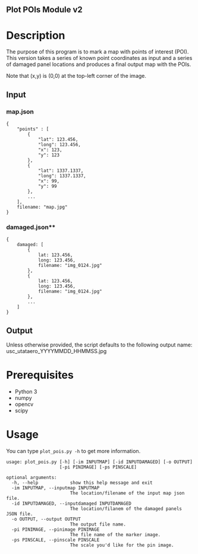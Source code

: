 Plot POIs Module v2
---
# Description
The purpose of this program is to mark a map with points of interest (POI). This version takes a series of known point coordinates as input and a series of damaged panel locations and produces a final output map with the POIs.

Note that (x,y) is (0,0) at the top-left corner of the image.

## Input
### map.json
```
{
	"points" : [
		{
			"lat": 123.456,
			"long": 123.456,
			"x": 123,
			"y": 123
		},
		{		
			"lat": 1337.1337,
			"long": 1337.1337,
			"x": 99,
			"y": 99
		},
		...
	],
	filename: "map.jpg"
}
```

### damaged.json**
```
{
	damaged: [
		{
			lat: 123.456,
			long: 123.456,
			filename: "img_0124.jpg"
		},
		{
			lat: 123.456,
			long: 123.456,
			filename: "img_0124.jpg"		
		},
		...
	]
}
```
## Output
Unless otherwise provided, the script defaults to the following output name: usc_utataero_YYYYMMDD_HHMMSS.jpg


# Prerequisites
- Python 3
- numpy
- opencv
- scipy

# Usage
You can type `plot_pois.py -h` to get more information.
```
usage: plot_pois.py [-h] [-im INPUTMAP] [-id INPUTDAMAGED] [-o OUTPUT]
                    [-pi PINIMAGE] [-ps PINSCALE]

optional arguments:
  -h, --help            show this help message and exit
  -im INPUTMAP, --inputmap INPUTMAP
                        The location/filename of the input map json file.
  -id INPUTDAMAGED, --inputdamaged INPUTDAMAGED
                        The location/filanem of the damaged panels JSON file.
  -o OUTPUT, --output OUTPUT
                        The output file name.
  -pi PINIMAGE, --pinimage PINIMAGE
                        The file name of the marker image.
  -ps PINSCALE, --pinscale PINSCALE
                        The scale you'd like for the pin image.
```